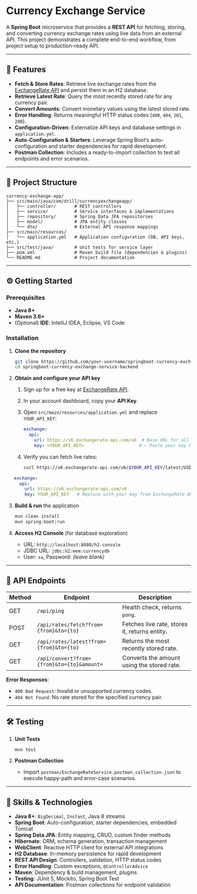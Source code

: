 # Currency Exchange Service

A **Spring Boot** microservice that provides a **REST API** for fetching, storing, and converting currency exchange rates using live data from an external API. This project demonstrates a complete end-to-end workflow, from project setup to production-ready API.

---

## 🚀 Features

* **Fetch & Store Rates**: Retrieve live exchange rates from the [ExchangeRate API](https://www.exchangerate-api.com/) and persist them in an H2 database.
* **Retrieve Latest Rate**: Query the most recently stored rate for any currency pair.
* **Convert Amounts**: Convert monetary values using the latest stored rate.
* **Error Handling**: Returns meaningful HTTP status codes (`400`, `404`, `201`, `200`).
* **Configuration-Driven**: Externalize API keys and database settings in `application.yml`.
* **Auto-Configuration & Starters**: Leverage Spring Boot’s auto-configuration and starter dependencies for rapid development.
* **Postman Collection**: Includes a ready-to-import collection to test all endpoints and error scenarios.

---

## 📂 Project Structure

```
currency-exchange-app/
├── src/main/java/com/drill/currencyexchangeapp/
│   ├── controller/       # REST controllers
│   ├── service/          # Service interfaces & implementations
│   ├── repository/       # Spring Data JPA repositories
│   ├── model/            # JPA entity classes
│   └── dto/              # External API response mappings
├── src/main/resources/
│   └── application.yml   # Application configuration (DB, API keys, etc.)
├── src/test/java/        # Unit tests for service layer
├── pom.xml               # Maven build file (dependencies & plugins)
└── README.md             # Project documentation
```

---

## ⚙️ Getting Started

### Prerequisites

* **Java 8+**
* **Maven 3.6+**
* (Optional) **IDE**: IntelliJ IDEA, Eclipse, VS Code

### Installation

1. **Clone the repository**

   ```bash
   git clone https://github.com/your-username/springboot-currency-exchange-service-backend.git
   cd springboot-currency-exchange-service-backend
   ```
2. **Obtain and configure your API key**

   1. Sign up for a free key at [ExchangeRate API](https://www.exchangerate-api.com).
   2. In your account dashboard, copy your **API Key**.
   3. Open `src/main/resources/application.yml` and replace `YOUR_API_KEY`:

      ```yaml
      exchange:
        api:
          url: https://v6.exchangerate-api.com/v6  # Base URL for all requests
          key: <YOUR_API_KEY>                     # ← Paste your key here
      ```
   4. Verify you can fetch live rates:

      ```bash
      curl https://v6.exchangerate-api.com/v6/$YOUR_API_KEY/latest/USD
      ```

```yaml
   exchange:
     api:
       url: https://v6.exchangerate-api.com/v6
       key: YOUR_API_KEY   # Replace with your key from ExchangeRate API
```

3. **Build & run** the application

   ```bash
   mvn clean install
   mvn spring-boot:run
   ```
4. **Access H2 Console** (for database exploration)

   * URL: `http://localhost:8080/h2-console`
   * JDBC URL: `jdbc:h2:mem:currencydb`
   * User: `sa`, Password: *(leave blank)*

---

## 📡 API Endpoints

| Method | Endpoint                                   | Description                                   |
| ------ | ------------------------------------------ | --------------------------------------------- |
| GET    | `/api/ping`                                | Health check, returns `pong`.                 |
| POST   | `/api/rates/fetch?from={from}&to={to}`     | Fetches live rate, stores it, returns entity. |
| GET    | `/api/rates/latest?from={from}&to={to}`    | Returns the most recently stored rate.        |
| GET    | `/api/convert?from={from}&to={to}&amount=` | Converts the amount using the stored rate.    |

**Error Responses**:

* `400 Bad Request`: Invalid or unsupported currency codes.
* `404 Not Found`: No rate stored for the specified currency pair.

---

## 🛠️ Testing

1. **Unit Tests**

   ```bash
   mvn test
   ```
2. **Postman Collection**

   * Import `postman/ExchangeRateService.postman_collection.json` to execute happy-path and error-case scenarios.

---

## 🔑 Skills & Technologies

* **Java 8+**: `BigDecimal`, `Instant`, Java 8 streams
* **Spring Boot**: Auto-configuration, starter dependencies, embedded Tomcat
* **Spring Data JPA**: Entity mapping, CRUD, custom finder methods
* **Hibernate**: ORM, schema generation, transaction management
* **WebClient**: Reactive HTTP client for external API integrations
* **H2 Database**: In-memory persistence for rapid development
* **REST API Design**: Controllers, validation, HTTP status codes
* **Error Handling**: Custom exceptions, `@ControllerAdvice`
* **Maven**: Dependency & build management, plugins
* **Testing**: JUnit 5, Mockito, Spring Boot Test
* **API Documentation**: Postman collections for endpoint validation


